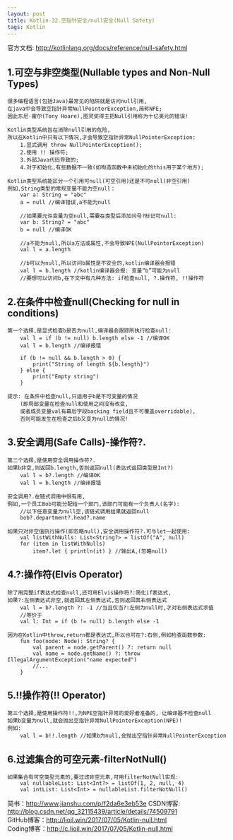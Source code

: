 ```yaml
---
layout: post
title: Kotlin-32.空指针安全/null安全(Null Safety)
tags: Kotlin
---
```

官方文档: http://kotlinlang.org/docs/reference/null-safety.html

## 1.可空与非空类型(Nullable types and Non-Null Types)
    很多编程语言(包括Java)最常见的陷阱就是访问null引用,
    在java中会导致空指针异常NullPointerException,简称NPE;
    因此东尼·霍尔(Tony Hoare),图灵奖得主把Null引用称为十亿美元的错误!
    
    Kotlin类型系统旨在消除null引用的危险,
    所以在Kotlin中只有以下情况,才会导致空指针异常NullPointerException:  
        1.显式调用 throw NullPointerException();
        2.使用 !! 操作符;
        3.外部Java代码导致的;
        4.对于初始化,有些数据不一致(如构造函数中未初始化的this用于某个地方);
    
    Kotlin类型系统能区分一个引用可null(可空引用)还是不可null(非空引用)
    例如,String类型的常规变量不能为空null：
        var a: String = "abc"
        a = null //编译错误,a不能为null

        //如果要允许变量为空null,需要在类型后添加问号?标记可null:
        var b: String? = "abc"
        b = null //编译OK

        //a不能为null,所以a方法或属性,不会导致NPE(NullPointerException)
        val l = a.length

        //b可以为null,所以访问b属性是不安全的,kotlin编译器会报错
        val l = b.length //kotlin编译器会报: 变量“b”可能为null
        //要想可以访问b,在下文中有几种方法: if检查null, ?.操作符, !!操作符

## 2.在条件中检查null(Checking for null in conditions)
    第一个选择,是显式检查b是否为null,编译器会跟踪所执行检查null:
        val l = if (b != null) b.length else -1 //编译OK
        val l = b.length //编译报错

        if (b != null && b.length > 0) {
            print("String of length ${b.length}")
        } else {
            print("Empty string")
        }

    提示: 在条件中检查null,只适用于b是不可变量的情况
        (即局部变量在检查null和使用之间没有改变,
        或者成员变量val有幕后字段backing field且不可覆盖overridable),
        否则可能发生在检查之后b又变为null的情况!

## 3.安全调用(Safe Calls)-操作符?.
    第二个选择,是使用安全调用操作符?.
    如果b非空,则返回b.length,否则返回null(表达式返回类型是Int?)
        val l = b?.length //编译OK
        val l = b.length //编译报错
        
    安全调用?.在链式调用中很有用,
    例如,一个员工Bob可能分配给一个部门,该部门可能有一个负责人(名字):
        //以下任意变量为null空,该链式调用结果就返回null
        bob?.department?.head?.name
    
    如果只对非空值执行操作(即忽略null),安全调用操作符?.可与let一起使用:
        val listWithNulls: List<String?> = listOf("A", null)
        for (item in listWithNulls)
            item?.let { println(it) } //输出A,(忽略null)

## 4.?:操作符(Elvis Operator)
    除了用完整if表达式检查null,还可用Elvis操作符?:简化if表达式,
    如果?:左侧表达式非空,就返回其左侧表达式,否则返回其右侧表达式
        val l = b?.length ?: -1 //当且仅当?:左侧为null时,才对右侧表达式求值
        //等价于
        val l: Int = if (b != null) b.length else -1

    因为在Kotlin中throw,return都是表达式,所以也可在?:右侧,例如检查函数参数:
        fun foo(node: Node): String? {
            val parent = node.getParent() ?: return null
            val name = node.getName() ?: throw IllegalArgumentException("name expected")
            //...
        }

## 5.!!操作符(!! Operator)
    第三个选择,是使用操作符!!,为NPE空指针异常的爱好者准备的, 让编译器不检查null
    如果b变量为null,就会抛出空指针异常NullPointerException(NPE)!
    例如:
        val l = b!!.length //如果b为null,会抛出空指针异常NullPointerException

## 6.过滤集合的可空元素-filterNotNull()
    如果集合有可空类型元素的,要过滤非空元素,可用filterNotNull实现:
        val nullableList: List<Int?> = listOf(1, 2, null, 4)
        val intList: List<Int> = nullableList.filterNotNull()

简书：http://www.jianshu.com/p/f2da6e3eb53e
CSDN博客: http://blog.csdn.net/qq_32115439/article/details/74509791   
GitHub博客：http://lioil.win/2017/07/05/Kotlin-null.html   
Coding博客：http://c.lioil.win/2017/07/05/Kotlin-null.html